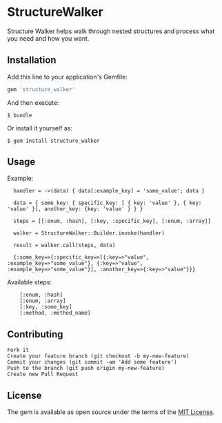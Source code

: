 # StructureWalker

Structure Walker helps walk through nested structures and process what you need and how you want.

## Installation

Add this line to your application's Gemfile:

```ruby
gem 'structure_walker'
```

And then execute:

    $ bundle

Or install it yourself as:

    $ gem install structure_walker

## Usage

Example:

      handler = ->(data) { data[:example_key] = 'some_value'; data }

      data = { some_key: { specific_key: [ { key: 'value' }, { key: 'value' }], another_key: {key: 'value' } } }

      steps = [[:enum, :hash], [:key, :specific_key], [:enum, :array]]

      walker = StructureWalker::Builder.invoke(handler)

      result = walker.call(steps, data)

      {:some_key=>{:specific_key=>[{:key=>"value", :example_key=>"some_value"}, {:key=>"value", :example_key=>"some_value"}], :another_key=>{:key=>"value"}}}

 Available steps:
    
        [:enum, :hash]
        [:enum, :array]
        [:key, :some_key]
        [:method, :method_name]


## Contributing
    Fork it
    Create your feature branch (git checkout -b my-new-feature)
    Commit your changes (git commit -am 'Add some feature')
    Push to the branch (git push origin my-new-feature)
    Create new Pull Request


## License

The gem is available as open source under the terms of the [MIT License](http://opensource.org/licenses/MIT).
